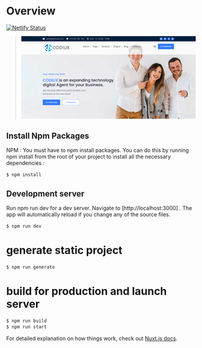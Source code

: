 # Overview

 [![Netlify Status](https://api.netlify.com/api/v1/badges/b3cfcbec-cfd5-48f4-bc7f-145f9787c75e/deploy-status)](https://app.netlify.com/sites/codiux/deploys)
> ![alt text](https://github.com/Klodovsky/CODIUX/blob/master/static/img/Screenshots/home1.PNG?raw=true)

## Install Npm Packages 

 NPM : You must have to npm install packages. 
 You can do this by running npm install from the root of your project to install all the necessary dependencies : 
 ```bash
$ npm install
```
## Development server 

Run npm run dev for a dev server. Navigate to [http://localhost:3000]
. 
The app will automatically reload if you change any of the source files.
```bash
$ npm run dev 
```

# generate static project
```bash
$ npm run generate
```


# build for production and launch server
```bash
$ npm run build
$ npm run start
```

For detailed explanation on how things work, check out [Nuxt.js docs](https://nuxtjs.org).
